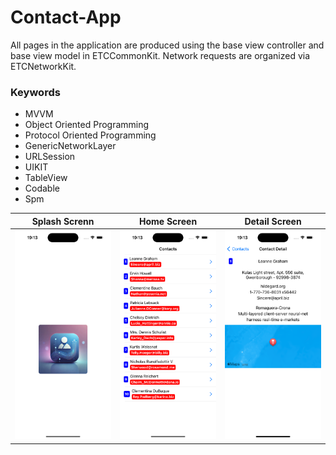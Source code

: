 # Contact-App
All pages in the application are produced using the base view controller and base view model in ETCCommonKit. Network requests are organized via ETCNetworkKit.

### Keywords

<ul>
    <li>MVVM</li>
    <li>Object Oriented Programming</li>
    <li>Protocol Oriented Programming</li>
    <li>GenericNetworkLayer</li>
    <li>URLSession</li>
    <li>UIKIT</li>
    <li>TableView</li>
    <li>Codable</li>
    <li>Spm</li>
</ul>

<div align="center">

| Splash Screnn | Home Screen | Detail Screen |
| --------------- | --------------- |  --------------- |
| <img src="readmedetail/1.png" alt="ss" width="220"/>  | <img src="readmedetail/2.png" alt="ss" width="220"/>  | <img src="readmedetail/3.png" alt="ss" width="220"/>  |

</div>
